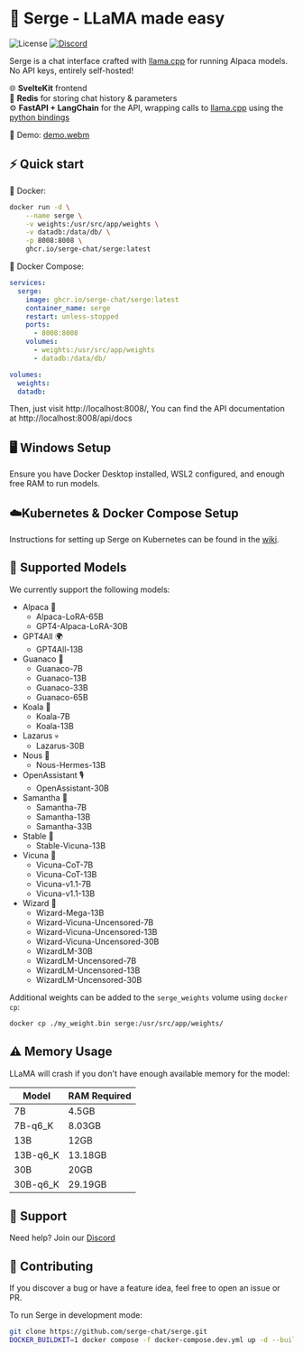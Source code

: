 # 🦙 Serge - LLaMA made easy 

![License](https://img.shields.io/github/license/serge-chat/serge)
[![Discord](https://img.shields.io/discord/1088427963801948201?label=Discord)](https://discord.gg/62Hc6FEYQH)

Serge is a chat interface crafted with [llama.cpp](https://github.com/ggerganov/llama.cpp) for running Alpaca models. No API keys, entirely self-hosted!

🌐 **SvelteKit** frontend  
💾 **Redis** for storing chat history & parameters  
⚙️ **FastAPI + LangChain** for the API, wrapping calls to [llama.cpp](https://github.com/ggerganov/llama.cpp) using the [python bindings](https://github.com/abetlen/llama-cpp-python)

🎥 Demo: [demo.webm](https://user-images.githubusercontent.com/25119303/226897188-914a6662-8c26-472c-96bd-f51fc020abf6.webm)

## ⚡️ Quick start

🐳 Docker:
```bash
docker run -d \
    --name serge \
    -v weights:/usr/src/app/weights \
    -v datadb:/data/db/ \
    -p 8008:8008 \
    ghcr.io/serge-chat/serge:latest
```

🐙 Docker Compose:
```yaml
services:
  serge:
    image: ghcr.io/serge-chat/serge:latest
    container_name: serge
    restart: unless-stopped
    ports:
      - 8008:8008
    volumes:
      - weights:/usr/src/app/weights
      - datadb:/data/db/

volumes:
  weights:
  datadb:
```

Then, just visit http://localhost:8008/, You can find the API documentation at http://localhost:8008/api/docs

## 🖥️ Windows Setup

Ensure you have Docker Desktop installed, WSL2 configured, and enough free RAM to run models. 

## ☁️Kubernetes & Docker Compose Setup

Instructions for setting up Serge on Kubernetes can be found in the [wiki](https://github.com/serge-chat/serge/wiki/Integrating-Serge-in-your-orchestration#kubernetes-example).

## 🧠 Supported Models

We currently support the following models:

- Alpaca 🦙
  - Alpaca-LoRA-65B
  - GPT4-Alpaca-LoRA-30B
- GPT4All 🌍
  - GPT4All-13B
- Guanaco 🦙
  - Guanaco-7B
  - Guanaco-13B
  - Guanaco-33B
  - Guanaco-65B
- Koala 🐨
  - Koala-7B
  - Koala-13B
- Lazarus 💀
  - Lazarus-30B
- Nous 🧠
  - Nous-Hermes-13B
- OpenAssistant 🎙️
  - OpenAssistant-30B
- Samantha 👩
  - Samantha-7B
  - Samantha-13B
  - Samantha-33B
- Stable 🐎
  - Stable-Vicuna-13B
- Vicuna 🦙
  - Vicuna-CoT-7B
  - Vicuna-CoT-13B
  - Vicuna-v1.1-7B
  - Vicuna-v1.1-13B
- Wizard 🧙
  - Wizard-Mega-13B
  - Wizard-Vicuna-Uncensored-7B
  - Wizard-Vicuna-Uncensored-13B
  - Wizard-Vicuna-Uncensored-30B
  - WizardLM-30B
  - WizardLM-Uncensored-7B
  - WizardLM-Uncensored-13B
  - WizardLM-Uncensored-30B

Additional weights can be added to the `serge_weights` volume using `docker cp`:

```bash
docker cp ./my_weight.bin serge:/usr/src/app/weights/
```

## ⚠️ Memory Usage

LLaMA will crash if you don't have enough available memory for the model:

| Model    | RAM Required |
|----------|-----------------|
| 7B       | 4.5GB           |
| 7B-q6_K  | 8.03GB          |
| 13B      | 12GB            |
| 13B-q6_K | 13.18GB         |
| 30B      | 20GB            |
| 30B-q6_K | 29.19GB         |

## 💬 Support

Need help? Join our [Discord](https://discord.gg/62Hc6FEYQH)

## 🤝 Contributing

If you discover a bug or have a feature idea, feel free to open an issue or PR.

To run Serge in development mode:

```bash
git clone https://github.com/serge-chat/serge.git
DOCKER_BUILDKIT=1 docker compose -f docker-compose.dev.yml up -d --build
```